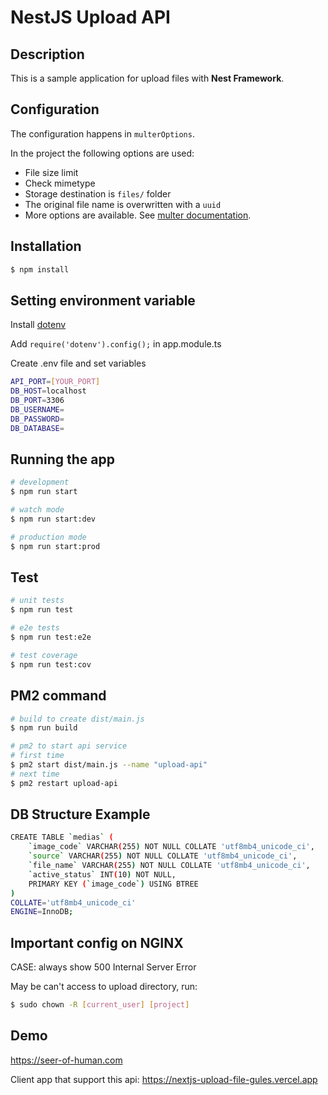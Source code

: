 # NestJS Upload API

## Description

This is a sample application for upload files with **Nest Framework**.


## Configuration

The configuration happens in `multerOptions`.

In the project the following options are used:

- File size limit
- Check mimetype
- Storage destination is `files/` folder
- The original file name is overwritten with a `uuid`
- More options are available. See [multer documentation](https://www.npmjs.com/package/multer#multeropts).

## Installation

```bash
$ npm install
```

## Setting environment variable

Install [dotenv](https://www.npmjs.com/package/dotenv)

Add `require('dotenv').config();` in app.module.ts

Create .env file and set variables

```bash
API_PORT=[YOUR_PORT]
DB_HOST=localhost
DB_PORT=3306
DB_USERNAME=
DB_PASSWORD=
DB_DATABASE=
```


## Running the app

```bash
# development
$ npm run start

# watch mode
$ npm run start:dev

# production mode
$ npm run start:prod
```

## Test

```bash
# unit tests
$ npm run test

# e2e tests
$ npm run test:e2e

# test coverage
$ npm run test:cov
```


## PM2 command


```bash
# build to create dist/main.js
$ npm run build

# pm2 to start api service
# first time
$ pm2 start dist/main.js --name "upload-api"
# next time
$ pm2 restart upload-api
```


## DB Structure Example

```bash
CREATE TABLE `medias` (
	`image_code` VARCHAR(255) NOT NULL COLLATE 'utf8mb4_unicode_ci',
	`source` VARCHAR(255) NOT NULL COLLATE 'utf8mb4_unicode_ci',
	`file_name` VARCHAR(255) NOT NULL COLLATE 'utf8mb4_unicode_ci',
	`active_status` INT(10) NOT NULL,
	PRIMARY KEY (`image_code`) USING BTREE
)
COLLATE='utf8mb4_unicode_ci'
ENGINE=InnoDB;
```

## Important config on NGINX

CASE: always show 500 Internal Server Error

May be can't access to upload directory, run:

```bash
$ sudo chown -R [current_user] [project]
```

## Demo
https://seer-of-human.com

Client app that support this api: https://nextjs-upload-file-gules.vercel.app
